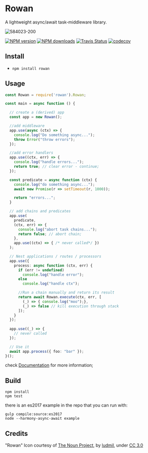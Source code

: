 # Rowan

A lightweight async/await task-middleware library.  

![584023-200](https://cloud.githubusercontent.com/assets/3584509/21929203/1ffa1db6-d987-11e6-8e07-77a6131097af.png)

[![NPM version][npm-image]][npm-url]
[![NPM downloads][npm-downloads]][npm-url]
[![Travis Status][travis-image]][travis-url]
[![codecov](https://codecov.io/gh/MeirionHughes/rowan/branch/master/graph/badge.svg)](https://codecov.io/gh/MeirionHughes/rowan)

## Install
* `npm install rowan`

## Usage

```ts
const Rowan = require('rowan').Rowan;

const main = async function () {

  // create a (derived) app
  const app = new Rowan();

  //add middleware
  app.use(async (ctx) => {
    console.log("Do something async...");
    throw Error("throw errors");
  });

  //add error handlers
  app.use((ctx, err) => {
    console.log("handle errors...");
    return true; // clear error - continue;           
  });

  const predicate = async function (ctx) {
    console.log("do something async...");
    await new Promise(r => setTimeout(r, 1000));

    return "errors...";
  }

  // add chains and predicates
  app.use(
    predicate,
    (ctx, err) => {
      console.log("abort task chains...");
      return false; // abort chain;
    },
    app.use((ctx) => { /* never called*/ })
  );

  // Nest applications / routes / processors
  app.use({
    process: async function (ctx, err) {
      if (err != undefined)
        console.log("handle error");
      else
        console.log("handle ctx");

      //Run a chain manually and return its result
      return await Rowan.execute(ctx, err, [
        (_) => { console.log("moo");},
        (_) => false // kill execution through stack
      ]);
    }
  });  
  
  app.use((_) => {   
    // never called
  });

  // Use it 
  await app.process({ foo: "bar" });
}();
```

check [Documentation](https://github.com/MeirionHughes/rowan/wiki) for more information; 

## Build

```
npm install
npm test
```

there is an es2017 example in the repo that you can run with: 

```
gulp compile:source:es2017
node --harmony-async-await example
```

## Credits
"Rowan" Icon courtesy of [The Noun Project](https://thenounproject.com/), by [ludmil](https://thenounproject.com/Maludk), under [CC 3.0](http://creativecommons.org/licenses/by/3.0/us/)

[npm-url]: https://npmjs.org/package/rowan
[npm-image]: http://img.shields.io/npm/v/rowan.svg
[npm-downloads]: http://img.shields.io/npm/dm/rowan.svg
[travis-url]: https://travis-ci.org/MeirionHughes/rowan
[travis-image]: https://img.shields.io/travis/MeirionHughes/rowan/master.svg


